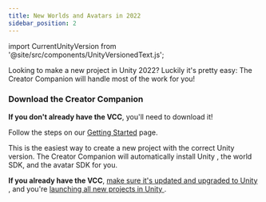 ```yaml
---
title: New Worlds and Avatars in 2022
sidebar_position: 2
---
```


import CurrentUnityVersion from '@site/src/components/UnityVersionedText.js';

Looking to make a new project in Unity 2022? Luckily it's pretty easy: The Creator Companion will handle most of the work for you!

### Download the Creator Companion
**If you don't already have the VCC**, you'll need to download it! 

Follow the steps on our [Getting Started](/sdk/) page.

This is the easiest way to create a new project with the correct Unity version. The Creator Companion will automatically install Unity <CurrentUnityVersion/>, the world SDK, and the avatar SDK for you.

**If you already have the VCC**, [make sure it's updated and upgraded to Unity <CurrentUnityVersion versionKey="major"/>](unity-2022.md#using-the-creator-companion), and you're [launching all new projects in Unity <CurrentUnityVersion versionKey="major"/>](unity-2022.md#managing-unity-versions).